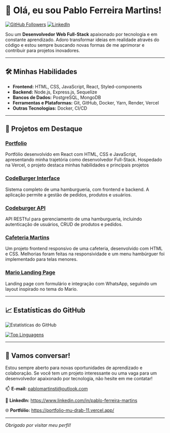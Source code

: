 # 👋 Olá, eu sou Pablo Ferreira Martins!

[![GitHub Followers](https://img.shields.io/github/followers/pablomartinsti?style=social)](https://github.com/pablomartinsti)
[![LinkedIn](https://img.shields.io/badge/LinkedIn-Connect-blue?style=social&logo=linkedin)](https://www.linkedin.com/in/pablo-ferreira-martins)

Sou um **Desenvolvedor Web Full-Stack** apaixonado por tecnologia e em constante aprendizado. Adoro transformar ideias em realidade através do código e estou sempre buscando novas formas de me aprimorar e contribuir para projetos inovadores.

---

## 🛠️ **Minhas Habilidades**

- **Frontend:** HTML, CSS, JavaScript, React, Styled-components
- **Backend:** Node.js, Express.js, Sequelize
- **Bancos de Dados:** PostgreSQL, MongoDB
- **Ferramentas e Plataformas:** Git, GitHub, Docker, Yarn, Render, Vercel
- **Outras Tecnologias:** Docker, CI/CD

---

## 🚀 **Projetos em Destaque**

### [Portfolio](https://github.com/pablomartinsti/Portfolio)
Portfólio desenvolvido em React com HTML, CSS e JavaScript, apresentando minha trajetória como desenvolvedor Full-Stack. Hospedado na Vercel, o projeto destaca minhas habilidades e principais projetos

### [CodeBurger Interface](https://github.com/pablomartinsti/CodeBurger-Frontend)
Sistema completo de uma hamburgueria, com frontend e backend. A aplicação permite a gestão de pedidos, produtos e usuários.

### [Codeburger API](https://github.com/pablomartinsti/CodeBurger-Backend)
API RESTful para gerenciamento de uma hamburgueria, incluindo autenticação de usuários, CRUD de produtos e pedidos.

### [Cafeteria Martins](https://pablomartinsti.github.io/cafeteria-martins/)
Um projeto frontend responsivo de uma cafeteria, desenvolvido com HTML e CSS. Melhorias foram feitas na responsividade e um menu hambúrguer foi implementado para telas menores.

### [Mario Landing Page](https://github.com/pablomartinsti/mario-landing-page)
Landing page com formulário e integração com WhatsApp, seguindo um layout inspirado no tema do Mario.

---

## 📈 **Estatísticas do GitHub**

![Estatísticas do GitHub](https://github-readme-stats.vercel.app/api?username=pablomartinsti&show_icons=true&theme=radical)

[![Top Linguagens](https://github-readme-stats.vercel.app/api/top-langs/?username=pablomartinsti&layout=compact&theme=radical)](https://github.com/anuraghazra/github-readme-stats)

---

## 💬 **Vamos conversar!**

Estou sempre aberto para novas oportunidades de aprendizado e colaboração. Se você tem um projeto interessante ou uma vaga para um desenvolvedor apaixonado por tecnologia, não hesite em me contatar!

📫 **E-mail:** pablomartinsti@outlook.com

🔗 **LinkedIn:** https://www.linkedin.com/in/pablo-ferreira-martins

🌐 **Portfólio:** https://portfolio-mu-drab-11.vercel.app/

---

*Obrigado por visitar meu perfil!*




